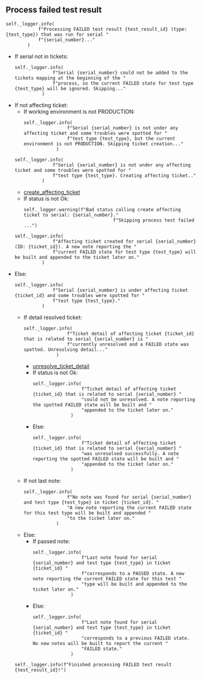 ## Process failed test result
```
self._logger.info(
            f"Processing FAILED test result {test_result_id} (type: {test_type}) that was run for serial "
            f"{serial_number}..."
        )
```
* If serial not in tickets:
  ```
  self._logger.info(
                f"Serial {serial_number} could not be added to the tickets mapping at the beginning of the "
                f"process, so the current FAILED state for test type {test_type} will be ignored. Skipping..."
            )
  ```
* If not affecting ticket:
  * If working environment is not PRODUCTION:
    ```
    self._logger.info(
                    f"Serial {serial_number} is not under any affecting ticket and some troubles were spotted for "
                    f"test type {test_type}, but the current environment is not PRODUCTION. Skipping ticket creation..."
                )
    ```
  ```
  self._logger.info(
                f"Serial {serial_number} is not under any affecting ticket and some troubles were spotted for "
                f"test type {test_type}. Creating affecting ticket.."
            )
  ```
  * [create_affecting_ticket](../repositories/bruin_repository/create_affecting_ticket.md)
  * If status is not Ok:
    ```
    self._logger.warning(f"Bad status calling create affecting ticket to serial: {serial_number}."
                                     f"Skipping process test failed ...")
    ```
  ```
  self._logger.info(
                f"Affecting ticket created for serial {serial_number} (ID: {ticket_id}). A new note reporting the "
                f"current FAILED state for test type {test_type} will be built and appended to the ticket later on."
            )
  ```
* Else:
  ```
  self._logger.info(
                f"Serial {serial_number} is under affecting ticket {ticket_id} and some troubles were spotted for "
                f"test type {test_type}."
            )
  ```
  * If detail resolved ticket:
    ```
    self._logger.info(
                    f"Ticket detail of affecting ticket {ticket_id} that is related to serial {serial_number} is "
                    f"currently unresolved and a FAILED state was spotted. Unresolving detail..."
                )
    ```
    * [unresolve_ticket_detail](../repositories/bruin_repository/unresolve_ticket_detail.md)
    * If status is not Ok:
      ```
      self._logger.info(
                        f"Ticket detail of affecting ticket {ticket_id} that is related to serial {serial_number} "
                        "could not be unresolved. A note reporting the spotted FAILED state will be built and "
                        "appended to the ticket later on."
                    )
      ```
    * Else:
      ```
      self._logger.info(
                        f"Ticket detail of affecting ticket {ticket_id} that is related to serial {serial_number} "
                        "was unresolved successfully. A note reporting the spotted FAILED state will be built and "
                        "appended to the ticket later on."
                    )
      ```
  * If not last note:
    ```
    self._logger.info(
                    f"No note was found for serial {serial_number} and test type {test_type} in ticket {ticket_id}. "
                    "A new note reporting the current FAILED state for this test type will be built and appended "
                    "to the ticket later on."
                )
    ```
  * Else:
    * If passed note:
      ```
      self._logger.info(
                        f"Last note found for serial {serial_number} and test type {test_type} in ticket {ticket_id} "
                        f"corresponds to a PASSED state. A new note reporting the current FAILED state for this test "
                        "type will be built and appended to the ticket later on."
                    )
      ```
    * Else:
      ```
      self._logger.info(
                        f"Last note found for serial {serial_number} and test type {test_type} in ticket {ticket_id} "
                        "corresponds to a previous FAILED state. No new notes will be built to report the current "
                        "FAILED state."
                    )
      ```
  ```
  self._logger.info(f"Finished processing FAILED test result {test_result_id}!")
  ```